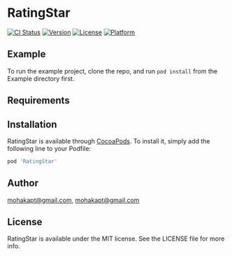 # RatingStar

[![CI Status](https://img.shields.io/travis/mohakapt@gmail.com/RatingStar.svg?style=flat)](https://travis-ci.org/mohakapt@gmail.com/RatingStar)
[![Version](https://img.shields.io/cocoapods/v/RatingStar.svg?style=flat)](https://cocoapods.org/pods/RatingStar)
[![License](https://img.shields.io/cocoapods/l/RatingStar.svg?style=flat)](https://cocoapods.org/pods/RatingStar)
[![Platform](https://img.shields.io/cocoapods/p/RatingStar.svg?style=flat)](https://cocoapods.org/pods/RatingStar)

## Example

To run the example project, clone the repo, and run `pod install` from the Example directory first.

## Requirements

## Installation

RatingStar is available through [CocoaPods](https://cocoapods.org). To install
it, simply add the following line to your Podfile:

```ruby
pod 'RatingStar'
```

## Author

mohakapt@gmail.com, mohakapt@gmail.com

## License

RatingStar is available under the MIT license. See the LICENSE file for more info.
